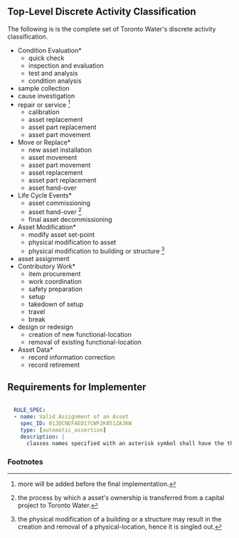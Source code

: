 ## Top-Level Discrete Activity Classification

The following is is the complete set of Toronto Water's discrete activity classification.

* Condition Evaluation*
  * quick check
  * inspection and evaluation
  * test and analysis
  * condition analysis
* sample collection
* cause investigation
* repair or service [^1]
  * calibration
  * asset replacement
  * asset part replacement 
  * asset part movement 
* Move or Replace*
  * new asset installation
  * asset movement
  * asset part movement
  * asset replacement
  * asset part replacement
  * asset hand-over
* Life Cycle Events*
  * asset commissioning
  * asset hand-over [^3]
  * final asset decommissioning 
* Asset Modification*
  * modify asset set-point
  * physical modification to asset
  * physical modification to building or structure [^2]
* asset assignment
* Contributory Work*
  * item procurement
  * work coordination
  * safety preparation
  * setup
  * takedown of setup
  * travel
  * break
* design or redesign
  * creation of new functional-location
  * removal of existing functional-location
* Asset Data*
  * record information correction
  * record retirement

## Requirements for Implementer

```yaml
  
  RULE_SPEC:
  - name: Valid Assignment of an Asset
    spec_ID: 01JDCNEFAED17CWF2K851ZAJKW
    type: [automatic_assertion]
    description: |
      classes names specified with an asterisk symbol shall have the their .property.can_be_applied_to_instances value set to false

```


### Footnotes
[^1]: more will be added before the final implementation. 
[^2]: the physical modification of a building or a structure may result in the creation and removal of a physical-location, hence it is singled out. 
[^3]: the process by which a asset's ownership is transferred from a capital project to Toronto Water. 
